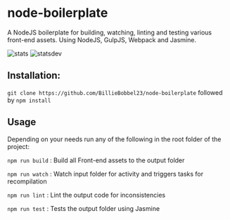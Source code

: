 # node-boilerplate

A NodeJS boilerplate for building, watching, linting and testing various front-end assets.
Using NodeJS, GulpJS, Webpack and Jasmine.

![stats](https://david-dm.org/BillieBobbel23/gulp-boilerplates/status.svg)
![statsdev](https://david-dm.org/BillieBobbel23/gulp-boilerplates/dev-status.svg)

## Installation:

``git clone https://github.com/BillieBobbel23/node-boilerplate`` followed by ``npm install``

## Usage
Depending on your needs run any of the following in the root folder of the project:

``npm run build`` :  Build all Front-end assets to the output folder

``npm run watch`` : Watch input folder for activity and triggers tasks for recompilation

``npm run lint`` : Lint the output code for inconsistencies

``npm run test`` : Tests the output folder using Jasmine
